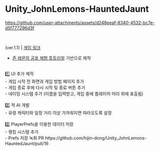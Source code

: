 # Unity_JohnLemons-HauntedJaunt

https://github.com/user-attachments/assets/d248eeaf-8340-4532-bc7e-d5f777296d3f

<br>

(ver.1.1) | [게임 링크](https://play.unity.com/en/games/de829216-88a1-4395-9363-3f85d89ba176/webgl-builds)
- [존 레몬의 공포 체험 튜토리얼](https://learn.unity.com/project/jon-remonyi-gongpo-ceheom-3d-cogeubjayong?uv=2020.3) 기반으로 제작
<br>
1️⃣ UI 추가 제작<br>
- 게임 시작 전 화면과 게임 방법 페이지 추가<br>
- 게임 종료 후에 다시 시작 및 종료 버튼 추가<br>
- 네이밍 시스템 추가 (이름을 입력받고, 게임 중에 플레이어 머리 위에 표출됨)<br>
<br>
2️⃣ 적 AI 개발<br>
- 유령 캐릭터와 일정 거리 이상 가까워지면 따라오도록 설정<br>
<br>
3️⃣ PlayerPrefs을 이용한 데이터 저장<br>
- 랭킹 시스템 추가<br>
- Prefs 저장 녹화 PR https://github.com/hijin-dong/Unity_JohnLemons-HauntedJaunt/pull/16<br>
